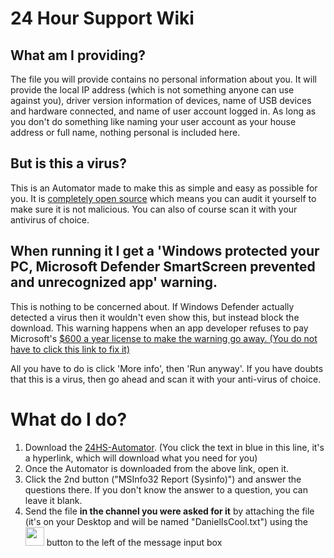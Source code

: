 # 24 Hour Support Wiki


## What am I providing?

The file you will provide contains no personal information about you. It will provide the local IP address (which is not something anyone can use against you), driver version information of devices, name of USB devices and hardware connected, and name of user account logged in. As long as you don't do something like naming your user account as your house address or full name, nothing personal is included here.

## But is this a virus?

This is an Automator made to make this as simple and easy as possible for you. It is [completely open source](https://github.com/24HourSupport/Automator) which means you can audit it yourself to make sure it is not malicious. You can also of course scan it with your antivirus of choice.

## When running it I get a 'Windows protected your PC, Microsoft Defender SmartScreen prevented and unrecognized app' warning.

This is nothing to be concerned about. If Windows Defender actually detected a virus then it wouldn't even show this, but instead block the download. This warning happens when an app developer refuses to pay Microsoft's [$600 a year license to make the warning go away. (You do not have to click this link to fix it)](https://docs.microsoft.com/en-us/windows-hardware/drivers/dashboard/get-a-code-signing-certificate)

All you have to do is click 'More info', then 'Run anyway'. If you have doubts that this is a virus, then go ahead and scan it with your anti-virus of choice.


# What do I do?

1. Download the [24HS-Automator](https://github.com/24HourSupport/Automator/releases/latest/download/24HS-Automator.exe). (You click the text in blue in this line, it's a hyperlink, which will download what you need for you)
2. Once the Automator is downloaded from the above link, open it. 
3. Click the 2nd button ("MSInfo32 Report (Sysinfo)") and answer the questions there. If you don't know the answer to a question, you can leave it blank.
4. Send the file **in the channel you were asked for it** by attaching the file (it's on your Desktop and will be named "DanielIsCool.txt") using the <img src="https://user-images.githubusercontent.com/44484725/138221745-992ccdde-957a-4de6-acbb-61c324b89583.png" height=30px /> button to the left of the message input box

